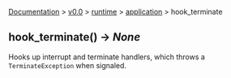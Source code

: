 [Documentation](/docs/documentation.md) >
 [v0.0](/docs/0.0/version.md) >
  [runtime](/docs/0.0/runtime/module.md) >
   [application](/docs/0.0/runtime/application/module.md) >
    hook_terminate

## hook_terminate() -> _None_

Hooks up interrupt and terminate handlers, which throws a `TerminateException` when signaled.